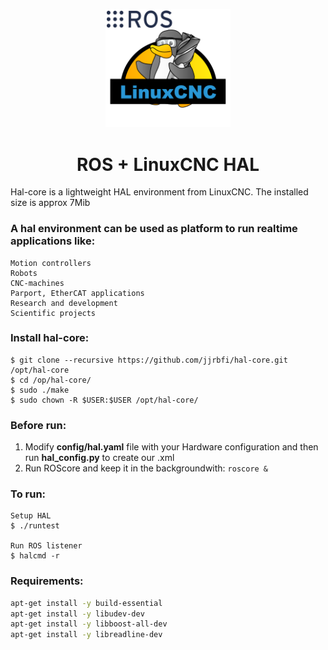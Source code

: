 <p align="center">
  <a href="https://gitea.io/">
     <img src="img/logo.png" alt="ROS + LinuxCNC" width="200"> 

  </a>
</p>
<h1 align="center">ROS + LinuxCNC HAL</h1>

Hal-core is a lightweight HAL environment from LinuxCNC.
The installed size is approx 7Mib

### A hal environment can be used as platform to run realtime applications like:

	Motion controllers 
	Robots
	CNC-machines 
	Parport, EtherCAT applications
	Research and development 
	Scientific projects

### Install hal-core:

	$ git clone --recursive https://github.com/jjrbfi/hal-core.git /opt/hal-core
	$ cd /op/hal-core/
	$ sudo ./make
	$ sudo chown -R $USER:$USER /opt/hal-core/
	
### Before run:
1. Modify **config/hal.yaml** file with your Hardware configuration and then run **hal_config.py** to create our .xml
2. Run ROScore and keep it in the backgroundwith: ```roscore &```


### To run:

	Setup HAL
	$ ./runtest
	
	Run ROS listener
	$ halcmd -r
	
	
### Requirements:
```bash
apt-get install -y build-essential 
apt-get install -y libudev-dev
apt-get install -y libboost-all-dev
apt-get install -y libreadline-dev 
```
